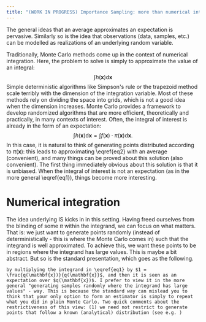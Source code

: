 ```yaml
---
title: "(WORK IN PROGRESS) Importance Sampling: more than numerical integration"
---
```


The general ideas that an average approximates an expectation is pervasive. Similarly so is the idea that observations (data, samples, etc.) can be modelled as realizations of an underlying random variable.  

Traditionally, Monte Carlo methods come up in the context of numerical integration. Here, the problem to solve is simply to approximate the value of an integral:
$$
\int h(\mathbf{x}) \mathrm{d}\mathbf{x}
\tag{1}\label{eq1}
$$
 Simple deterministic algorithms like Simpson's rule or the trapezoid method scale terribly with the dimension of the integration variable. Most of these methods rely on dividing the space into grids, which is not a good idea when the dimension increases.
 Monte Carlo provides a framework to develop randomized algorithms that are more efficient, theoretically and practically, in many contexts of interest. Often, the integral of interest is already in the form of an expectation:
 $$
 \int h(\mathbf{x}) \mathrm{d}\mathbf{x} = \int f(\mathbf{x}) \cdot \pi(\mathbf{x}) \mathrm{d}\mathbf{x} .
 \tag{2}\label{eq2}
 $$
 In this case, it is natural to think of generating points distributed according to $\pi(\mathbf{x})$: this leads to approximating \eqref{eq2} with an average (convenient), and many things can be proved about this solution (also convenient). The first thing immediately obvious about this solution is that it is unbiased. When the integral of interest is not an expectation (as in the more general \eqref{eq1}), things become more interesting.

# Numerical integration
  The idea underlying IS kicks in in this setting. Having freed ourselves from the blinding of some $\pi$ within the integrand, we can focus on what matters. That is: we just want to generate points randomly (instead of deterministically - this is where the Monte Carlo comes in) such that the integrand is well approximated. To achieve this, we want these points to be in regions where the integrand has large values.
 This is maybe a bit abstract.  But so is the standard presentation, which goes as the following.

    by multiplying the integrand in \eqref{eq1} by $1 = \frac{q(\mathbf{x})}{q(\mathbf{x}}$, and then it is seen as an expectation over $q(\mathbf{x})$. I prefer to view it in the more general "generating samples randomly where the integrand has large values" - way. This is because the standard way can mislead you to think that your only option to form an estimator is simply to repeat what you did in plain Monte Carlo. Two quick comments about the restrictiveness of this view: (1) we need not restrict to generate points that follow a known (analytical) distribution (see e.g. )
